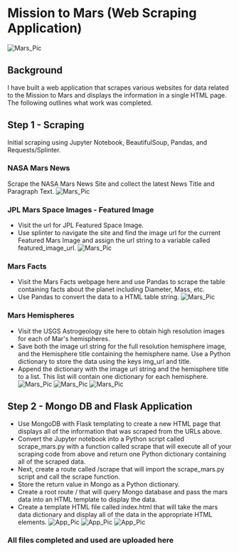 # Mission to Mars (Web Scraping Application)
![Mars_Pic](Mission_to_Mars/Images/mission_to_mars.png)
## Background 
I have built a web application that scrapes various websites for data related to the Mission to Mars and displays the information in a single HTML page. The following outlines what work was completed.

## Step 1 - Scraping
Initial scraping using Jupyter Notebook, BeautifulSoup, Pandas, and Requests/Splinter.

### NASA Mars News

Scrape the NASA Mars News Site and collect the latest News Title and Paragraph Text.
![Mars_Pic](Mission_to_Mars/Images/NASA_mars_news.png)

### JPL Mars Space Images - Featured Image

* Visit the url for JPL Featured Space Image.
* Use splinter to navigate the site and find the image url for the current Featured Mars Image and assign the url string to a variable called featured_image_url.
![Mars_Pic](https://github.com/britchin/web-scraping-challenge/blob/main/Mission_to_Mars/Images/NASA%20_featuredimg.png)

### Mars Facts

* Visit the Mars Facts webpage here and use Pandas to scrape the table containing facts about the planet including Diameter, Mass, etc.
* Use Pandas to convert the data to a HTML table string.
![Mars_Pic](Mission_to_Mars/Images/mars_facts.png)

### Mars Hemispheres

* Visit the USGS Astrogeology site here to obtain high resolution images for each of Mar's hemispheres.
* Save both the image url string for the full resolution hemisphere image, and the Hemisphere title containing the hemisphere name. Use a Python dictionary to store the data using the keys img_url and title.
* Append the dictionary with the image url string and the hemisphere title to a list. This list will contain one dictionary for each hemisphere.
![Mars_Pic](Mission_to_Mars/Images/mars_hemi1.png)
![Mars_Pic](Mission_to_Mars/Images/mars_hemi2.png)
![Mars_Pic](Mission_to_Mars/Images/mars_hemi3.png)
## Step 2 - Mongo DB and Flask Application

* Use MongoDB with Flask templating to create a new HTML page that displays all of the information that was scraped from the URLs above.
* Convert the Jupyter notebook into a Python script called scrape_mars.py with a function called scrape that will execute all of your scraping code from above and return one Python dictionary containing all of the scraped data.
* Next, create a route called /scrape that will import the scrape_mars.py script and call the scrape function.
* Store the return value in Mongo as a Python dictionary.
* Create a root route / that will query Mongo database and pass the mars data into an HTML template to display the data.
* Create a template HTML file called index.html that will take the mars data dictionary and display all of the data in the appropriate HTML elements.
![App_Pic](Mission_to_Mars/my_app_screenshots/my_app_pic1.png)
![App_Pic](Mission_to_Mars/my_app_screenshots/my_app_pic2.png)
![App_Pic](Mission_to_Mars/my_app_screenshots/my_app_pic3.png)

### All files completed and used are uploaded here
